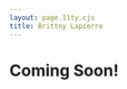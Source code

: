 ```yaml
---
layout: page.11ty.cjs
title: Brittny Lapierre
---
```


# Coming Soon!

<section>
  <div>
    <my-element></my-element>
  </div>
</section>

